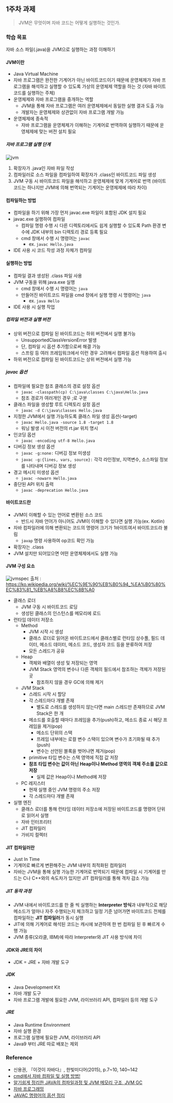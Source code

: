 ## 1주차 과제
> JVM은 무엇이며 자바 코드는 어떻게 실행하는 것인가.

### 학습 목표
자바 소스 파일(.java)을 JVM으로 실행하는 과정 이해하기

#### JVM이란
- Java Virtual Machine
- 자바 프로그램은 완전한 기계어가 아닌 바이트코드이기 때문에 운영체제가 자바 프로그램을 해석하고 실행할 수 있도록 가상의 운영체제 역할을 하는 것 (자바 바이트코드를 실행하는 주체)
- 운영체제와 자바 프로그램을 중개하는 역할
  - JVM을 통해 자바 프로그램은 여러 운영체제에서 동일한 실행 결과 도출 가능
  - 개발자는 운영체제와 상관없이 자바 프로그램 개발 가능
- 운영체제에 종속적
  - 자바 프로그램을 운영체제가 이해하는 기계어로 번역하여 실행하기 때문에 운영체제에 맞는 버전 설치 필요

##### 자바 프로그램 실행 단계
![jvm](../image/jvm.png)
1. 확장자가 .java인 자바 파일 작성
2. 컴파일러로 소스 파일을 컴파일하여 확장자가 .class인 바이트코드 파일 생성
3. JVM 구동 시 바이트코드 파일을 해석하고 운영체제에 맞게 기계어로 번역 (바이트코드는 하나지만 JVM에 의해 번역되는 기계어는 운영체제에 따라 차이)

#### 컴파일하는 방법
- 컴파일을 하기 위해 가장 먼저 javac.exe 파일이 포함된 JDK 설치 필요
- javac.exe 실행하여 컴파일
  - 컴파일 명령 수행 시 다른 디렉토리에서도 쉽게 실행할 수 있도록 Path 환경 변수에 JDK 내부의 bin 디렉토리 경로 등록 필요
  - cmd 창에서 수행 시 명령어는 ```javac```
    - ex. ```javac Hello.java```
- IDE 사용 시 코드 작성 과정 자체가 컴파일

#### 실행하는 방법
- 컴파일 결과 생성된 .class 파일 사용
- JVM 구동을 위해 java.exe 실행
  - cmd 창에서 수행 시 명령어는 ```java```
  - 만들어진 바이트코드 파일을 cmd 창에서 실행 명령 시 명령어는 ```java```
    - ex. ```java Hello```
- IDE 사용 시 실행 작업

##### 컴파일 버전과 실행 버전
- 상위 버전으로 컴파일 된 바이트코드는 하위 버전에서 실행 불가능
  - UnsupportedClassVersionError 발생
  - 단, 컴파일 시 옵션 추가함으로써 해결 가능
  - 스프링 등 여러 프레임워크에서 이런 경우 고려해서 컴파일 옵션 적용하여 출시
- 하위 버전으로 컴파일 된 바이트코드는 상위 버전에서 실행 가능

##### javac 옵션
- 컴파일에 필요한 참조 클래스의 경로 설정 옵션
  - ```javac -classpath(cp) C:\java\classes C:\java\Hello.java```
  - 참조 경로가 여러개인 경우 ;로 구분
- 클래스 파일을 생성할 루트 디렉토리 설정 옵션
  - ```javac -d C:\java\classes Hello.java```
- 지정한 JVM에서 실행 가능하도록 클래스 파일 생성 옵션(-target)
  - ```javac Hello.java -source 1.8 -target 1.8```
  - 워닝 발생 시 이전 버전의 rt.jar 위치 명시
- 인코딩 옵션
  - ```javac -encoding utf-8 Hello.java```
- 디버깅 정보 생성 옵션
  - ```javac -g:none:``` 디버깅 정보 미생성
  - ```javac -g:{lines, vars, source}:``` 각각 라인정보, 지역변수, 소스파일 정보를 나타내며 디버깅 정보 생성
- 경고 메시지 미생성 옵션
  - ```javac -nowarn Hello.java```
- 중단된 API 위치 출력
  - ```javac -deprecation Hello.java```

#### 바이트코드란
- JVM이 이해할 수 있는 언어로 변환된 소스 코드
  - 반드시 자바 언어가 아니어도 JVM이 이해할 수 있다면 실행 가능(ex. Kotlin)
- 자바 컴파일러에 의해 변환되는 코드의 명령어 크기가 1바이트여서 바이트코드라 불림
  - ```javap``` 명령 사용하여 op코드 확인 가능
- 확장자는 .class
- JVM 설치만 되어있으면 어떤 운영체제에서도 실행 가능

#### JVM 구성 요소
![jvmspec](../image/jvmspec.png)
출처 : https://ko.wikipedia.org/wiki/%EC%9E%90%EB%B0%94_%EA%B0%80%EC%83%81_%EB%A8%B8%EC%8B%A0
- 클래스 로더
  - JVM 구동 시 바이트코드 로딩
  - 생성된 클래스의 인스턴스를 메모리에 로드
- 런타임 데이터 저장소
  - Method
    - JVM 시작 시 생성
    - 클래스 로더로 읽어온 바이트코드에서 클래스별로 런타임 상수풀, 필드 데이터, 메소드 데이터, 메소드 코드, 생성자 코드 등을 분류하여 저장
    - 모든 스레드가 공유
  - Heap
    - 객체와 배열이 생성 및 저장되는 영역
    - JVM Stack 영역의 변수나 다른 객체의 필드에서 참조하는 객체가 저장된 곳
      - 참조하지 않을 경우 GC에 의해 제거
  - JVM Stack
    - 스레드 시작 시 할당
    - 각 스레드마다 개별 존재
      - 별도로 스레드를 생성하지 않는다면 main 스레드만 존재하므로 JVM Stack은 한 개
    - 메소드를 호출할 때마다 프레임을 추가(push)하고, 메소드 종료 시 해당 프레임을 제거(pop)
      - 메소드 단위의 스택
      - 프레임 내부에는 로컬 변수 스택이 있으며 변수가 초기화될 때 추가(push)
      - 변수는 선언된 블록을 벗어나면 제거(pop)
    - primitive 타입 변수는 스택 영역에 직접 값 저장
    - **참조 타입 변수는 값이 아닌 Heap이나 Method 영역의 객체 주소를 값으로 저장**
      - 실제 값은 Heap이나 Method에 저장
  - PC 레지스터
    - 현재 실행 중인 JVM 명령의 주소 저장
    - 각 스레드마다 개별 존재
- 실행 엔진
  - 클래스 로더를 통해 런타임 데이터 저장소에 저장된 바이트코드를 명령어 단위로 읽어서 실행
  - 자바 인터프리터
  - JIT 컴파일러
  - 가비지 컬렉터

#### JIT 컴파일러란
- Just In Time
- 기계어로 빠르게 변환해주는 JVM 내부의 최적화된 컴파일러
- 자바는 JVM을 통해 실행 가능한 기계어로 번역되기 때문에 컴파일 시 기계어를 만드는 C나 C++와의 속도차가 있지만 JIT 컴파일러를 통해 격차 감소 가능

##### JIT 동작 과정
- JVM 내에서 바이트코드를 한 줄 씩 실행하는 **Interpreter 방식**과 내부적으로 해당 메소드가 얼마나 자주 수행되는지 체크하고 일정 기준 넘어가면 바이트코드 전체를 컴파일하는 **JIT 컴파일러**가 동시 실행
- JIT에 의해 기계어로 해석된 코드는 캐시에 보관하여 한 번 컴파일 된 후 빠르게 수행 가능
- JVM 종류(오라클, IBM)에 따라 Interpreter와 JIT 사용 방식에 차이

#### JDK와 JRE의 차이
- JDK = JRE + 자바 개발 도구
##### JDK
- Java Development Kit
- 자바 개발 도구
- 자바 프로그램 개발에 필요한 JVM, 라이브러리 API, 컴파일러 등의 개발 도구
##### JRE
- Java Runtime Environment
- 자바 실행 환경
- 프로그램 실행에 필요한 JVM, 라이브러리 API
- Java9 부터 JRE 따로 배포는 제외

### Reference
- 신용권, 『이것이 자바다』, 한빛미디어(2015), p.7~10, 140~142
- [cmd에서 자바 컴파일 및 실행 방법!](https://5street.tistory.com/6)
- [알기쉽게 정리한 JAVA의 컴파일과정 및 JVM 메모리 구조, JVM GC](https://aljjabaegi.tistory.com/387)
- [자바 프로그래밍](http://tcpschool.com/java/java_intro_programming)
- [JAVAC 명령어의 옵션 정리](http://sjava.net/2008/02/javac-%EB%AA%85%EB%A0%B9%EC%96%B4%EC%9D%98-%EC%98%B5%EC%85%98-%EC%A0%95%EB%A6%AC/)
